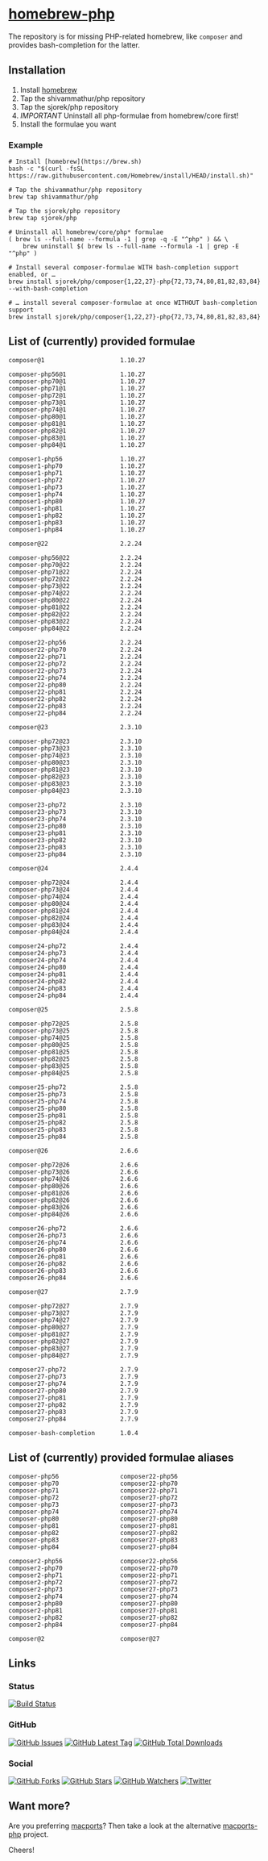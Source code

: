 # [homebrew-php](https://sjorek.github.io/homebrew-php/)

The repository is for missing PHP-related homebrew, like `composer` and
provides bash-completion for the latter.

## Installation

1. Install [homebrew](https://brew.sh)
3. Tap the shivammathur/php repository
3. Tap the sjorek/php repository
4. *IMPORTANT* Uninstall all php-formulae from homebrew/core first!
5. Install the formulae you want

### Example

```console
# Install [homebrew](https://brew.sh)
bash -c "$(curl -fsSL https://raw.githubusercontent.com/Homebrew/install/HEAD/install.sh)"

# Tap the shivammathur/php repository
brew tap shivammathur/php

# Tap the sjorek/php repository
brew tap sjorek/php

# Uninstall all homebrew/core/php* formulae
( brew ls --full-name --formula -1 | grep -q -E "^php" ) && \
    brew uninstall $( brew ls --full-name --formula -1 | grep -E "^php" )

# Install several composer-formulae WITH bash-completion support enabled, or …
brew install sjorek/php/composer{1,22,27}-php{72,73,74,80,81,82,83,84} --with-bash-completion

# … install several composer-formulae at once WITHOUT bash-completion support
brew install sjorek/php/composer{1,22,27}-php{72,73,74,80,81,82,83,84}
```

## List of (currently) provided formulae

    composer@1                     1.10.27

    composer-php56@1               1.10.27
    composer-php70@1               1.10.27
    composer-php71@1               1.10.27
    composer-php72@1               1.10.27
    composer-php73@1               1.10.27
    composer-php74@1               1.10.27
    composer-php80@1               1.10.27
    composer-php81@1               1.10.27
    composer-php82@1               1.10.27
    composer-php83@1               1.10.27
    composer-php84@1               1.10.27

    composer1-php56                1.10.27
    composer1-php70                1.10.27
    composer1-php71                1.10.27
    composer1-php72                1.10.27
    composer1-php73                1.10.27
    composer1-php74                1.10.27
    composer1-php80                1.10.27
    composer1-php81                1.10.27
    composer1-php82                1.10.27
    composer1-php83                1.10.27
    composer1-php84                1.10.27

    composer@22                    2.2.24

    composer-php56@22              2.2.24
    composer-php70@22              2.2.24
    composer-php71@22              2.2.24
    composer-php72@22              2.2.24
    composer-php73@22              2.2.24
    composer-php74@22              2.2.24
    composer-php80@22              2.2.24
    composer-php81@22              2.2.24
    composer-php82@22              2.2.24
    composer-php83@22              2.2.24
    composer-php84@22              2.2.24

    composer22-php56               2.2.24
    composer22-php70               2.2.24
    composer22-php71               2.2.24
    composer22-php72               2.2.24
    composer22-php73               2.2.24
    composer22-php74               2.2.24
    composer22-php80               2.2.24
    composer22-php81               2.2.24
    composer22-php82               2.2.24
    composer22-php83               2.2.24
    composer22-php84               2.2.24

    composer@23                    2.3.10

    composer-php72@23              2.3.10
    composer-php73@23              2.3.10
    composer-php74@23              2.3.10
    composer-php80@23              2.3.10
    composer-php81@23              2.3.10
    composer-php82@23              2.3.10
    composer-php83@23              2.3.10
    composer-php84@23              2.3.10

    composer23-php72               2.3.10
    composer23-php73               2.3.10
    composer23-php74               2.3.10
    composer23-php80               2.3.10
    composer23-php81               2.3.10
    composer23-php82               2.3.10
    composer23-php83               2.3.10
    composer23-php84               2.3.10

    composer@24                    2.4.4

    composer-php72@24              2.4.4
    composer-php73@24              2.4.4
    composer-php74@24              2.4.4
    composer-php80@24              2.4.4
    composer-php81@24              2.4.4
    composer-php82@24              2.4.4
    composer-php83@24              2.4.4
    composer-php84@24              2.4.4

    composer24-php72               2.4.4
    composer24-php73               2.4.4
    composer24-php74               2.4.4
    composer24-php80               2.4.4
    composer24-php81               2.4.4
    composer24-php82               2.4.4
    composer24-php83               2.4.4
    composer24-php84               2.4.4

    composer@25                    2.5.8

    composer-php72@25              2.5.8
    composer-php73@25              2.5.8
    composer-php74@25              2.5.8
    composer-php80@25              2.5.8
    composer-php81@25              2.5.8
    composer-php82@25              2.5.8
    composer-php83@25              2.5.8
    composer-php84@25              2.5.8

    composer25-php72               2.5.8
    composer25-php73               2.5.8
    composer25-php74               2.5.8
    composer25-php80               2.5.8
    composer25-php81               2.5.8
    composer25-php82               2.5.8
    composer25-php83               2.5.8
    composer25-php84               2.5.8

    composer@26                    2.6.6

    composer-php72@26              2.6.6
    composer-php73@26              2.6.6
    composer-php74@26              2.6.6
    composer-php80@26              2.6.6
    composer-php81@26              2.6.6
    composer-php82@26              2.6.6
    composer-php83@26              2.6.6
    composer-php84@26              2.6.6

    composer26-php72               2.6.6
    composer26-php73               2.6.6
    composer26-php74               2.6.6
    composer26-php80               2.6.6
    composer26-php81               2.6.6
    composer26-php82               2.6.6
    composer26-php83               2.6.6
    composer26-php84               2.6.6

    composer@27                    2.7.9

    composer-php72@27              2.7.9
    composer-php73@27              2.7.9
    composer-php74@27              2.7.9
    composer-php80@27              2.7.9
    composer-php81@27              2.7.9
    composer-php82@27              2.7.9
    composer-php83@27              2.7.9
    composer-php84@27              2.7.9

    composer27-php72               2.7.9
    composer27-php73               2.7.9
    composer27-php74               2.7.9
    composer27-php80               2.7.9
    composer27-php81               2.7.9
    composer27-php82               2.7.9
    composer27-php83               2.7.9
    composer27-php84               2.7.9

    composer-bash-completion       1.0.4

## List of (currently) provided formulae aliases

    composer-php56                 composer22-php56
    composer-php70                 composer22-php70
    composer-php71                 composer22-php71
    composer-php72                 composer27-php72
    composer-php73                 composer27-php73
    composer-php74                 composer27-php74
    composer-php80                 composer27-php80
    composer-php81                 composer27-php81
    composer-php82                 composer27-php82
    composer-php83                 composer27-php83
    composer-php84                 composer27-php84

    composer2-php56                composer22-php56
    composer2-php70                composer22-php70
    composer2-php71                composer22-php71
    composer2-php72                composer27-php72
    composer2-php73                composer27-php73
    composer2-php74                composer27-php74
    composer2-php80                composer27-php80
    composer2-php81                composer27-php81
    composer2-php82                composer27-php82
    composer2-php84                composer27-php84

    composer@2                     composer@27

## Links

### Status

[![Build Status](https://img.shields.io/travis/com/sjorek/homebrew-php.svg)](https://travis-ci.com/sjorek/homebrew-php)


### GitHub

[![GitHub Issues](https://img.shields.io/github/issues/sjorek/homebrew-php.svg)](https://github.com/sjorek/homebrew-php/issues)
[![GitHub Latest Tag](https://img.shields.io/github/tag/sjorek/homebrew-php.svg)](https://github.com/sjorek/homebrew-php/tags)
[![GitHub Total Downloads](https://img.shields.io/github/downloads/sjorek/homebrew-php/total.svg)](https://github.com/sjorek/homebrew-php/releases)


### Social

[![GitHub Forks](https://img.shields.io/github/forks/sjorek/homebrew-php.svg?style=social)](https://github.com/sjorek/homebrew-php/network)
[![GitHub Stars](https://img.shields.io/github/stars/sjorek/homebrew-php.svg?style=social)](https://github.com/sjorek/homebrew-php/stargazers)
[![GitHub Watchers](https://img.shields.io/github/watchers/sjorek/homebrew-php.svg?style=social)](https://github.com/sjorek/homebrew-php/watchers)
[![Twitter](https://img.shields.io/twitter/url/https/github.com/sjorek/homebrew-php.svg?style=social)](https://twitter.com/intent/tweet?url=https%3A%2F%2Fsjorek.github.io%2Fhomebrew-php%2F)

## Want more?

Are you preferring [macports](https://www.macports.org)? Then take a look
at the alternative [macports-php](https://sjorek.github.io/macports-php/) project.

Cheers!
